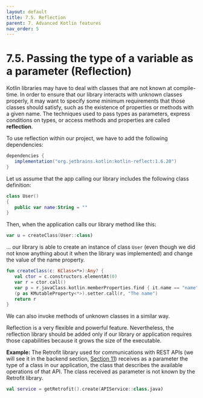 ```yaml
---
layout: default
title: 7.5. Reflection
parent: 7. Advanced Kotlin features
nav_order: 5
---
```


# 7.5. Passing the type of a variable as a parameter (Reflection)

Kotlin libraries may have to deal with classes that are not known at compile-time. In order to ensure that our library interacts with unknown classes properly, it may want to specify some minimum requirements that those classes should satisfy, such as the existence of properties or methods with a given name. The techniques used to pass types as parameters, express conditions on types, or access methods and properties are called **reflection**.

To use reflection within our project, we have to add the following dependencies:

```gradle
dependencies {
   implementation("org.jetbrains.kotlin:kotlin-reflect:1.6.20")
}
```

Let us assume that the app calling our library includes the following class definition:

```kotlin
class User()
{
   public var name:String = ""
}

```

Then, when the application calls our library method like this:

```kotlin
var u = createClass(User::class)
```

... our library is able to create an instance of class `User` (even though we did not know anything about it when the library was implemented) and change the value of the name property.

```kotlin
fun createClass(c: KClass<*>):Any? {
   val ctor = c.constructors.elementAt(0)
   var r = ctor.call()
   var p = r.javaClass.kotlin.memberProperties.find { it.name == "name" }
   (p as KMutableProperty<*>).setter.call(r, "The name")
   return r
}
```

We can also invoke methods of unknown classes in a similar way.

Reflection is a very flexible and powerful feature. Nevertheless, the reflection library should be added only if our library or application requires those capabilities because it grows the size of the executable.

**Example:** The Retrofit library used for communications with REST APIs (we will see it in the backend section, [Section 11](content/11/)) receives as a parameter the type of a class in our application, the class that describes the available operations of that API. The class received as parameter is not known by the Retrofit library.

```kotlin
val service = getRetrofit().create(APIService::class.java)
```

